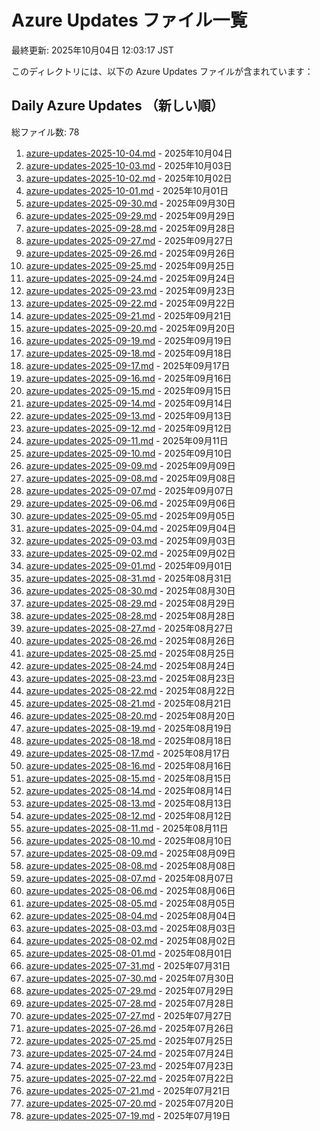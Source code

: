 # Azure Updates ファイル一覧

最終更新: 2025年10月04日 12:03:17 JST

このディレクトリには、以下の Azure Updates ファイルが含まれています：

## Daily Azure Updates （新しい順）

総ファイル数: 78

1. [azure-updates-2025-10-04.md](./azure-updates-2025-10-04.md) - 2025年10月04日
2. [azure-updates-2025-10-03.md](./azure-updates-2025-10-03.md) - 2025年10月03日
3. [azure-updates-2025-10-02.md](./azure-updates-2025-10-02.md) - 2025年10月02日
4. [azure-updates-2025-10-01.md](./azure-updates-2025-10-01.md) - 2025年10月01日
5. [azure-updates-2025-09-30.md](./azure-updates-2025-09-30.md) - 2025年09月30日
6. [azure-updates-2025-09-29.md](./azure-updates-2025-09-29.md) - 2025年09月29日
7. [azure-updates-2025-09-28.md](./azure-updates-2025-09-28.md) - 2025年09月28日
8. [azure-updates-2025-09-27.md](./azure-updates-2025-09-27.md) - 2025年09月27日
9. [azure-updates-2025-09-26.md](./azure-updates-2025-09-26.md) - 2025年09月26日
10. [azure-updates-2025-09-25.md](./azure-updates-2025-09-25.md) - 2025年09月25日
11. [azure-updates-2025-09-24.md](./azure-updates-2025-09-24.md) - 2025年09月24日
12. [azure-updates-2025-09-23.md](./azure-updates-2025-09-23.md) - 2025年09月23日
13. [azure-updates-2025-09-22.md](./azure-updates-2025-09-22.md) - 2025年09月22日
14. [azure-updates-2025-09-21.md](./azure-updates-2025-09-21.md) - 2025年09月21日
15. [azure-updates-2025-09-20.md](./azure-updates-2025-09-20.md) - 2025年09月20日
16. [azure-updates-2025-09-19.md](./azure-updates-2025-09-19.md) - 2025年09月19日
17. [azure-updates-2025-09-18.md](./azure-updates-2025-09-18.md) - 2025年09月18日
18. [azure-updates-2025-09-17.md](./azure-updates-2025-09-17.md) - 2025年09月17日
19. [azure-updates-2025-09-16.md](./azure-updates-2025-09-16.md) - 2025年09月16日
20. [azure-updates-2025-09-15.md](./azure-updates-2025-09-15.md) - 2025年09月15日
21. [azure-updates-2025-09-14.md](./azure-updates-2025-09-14.md) - 2025年09月14日
22. [azure-updates-2025-09-13.md](./azure-updates-2025-09-13.md) - 2025年09月13日
23. [azure-updates-2025-09-12.md](./azure-updates-2025-09-12.md) - 2025年09月12日
24. [azure-updates-2025-09-11.md](./azure-updates-2025-09-11.md) - 2025年09月11日
25. [azure-updates-2025-09-10.md](./azure-updates-2025-09-10.md) - 2025年09月10日
26. [azure-updates-2025-09-09.md](./azure-updates-2025-09-09.md) - 2025年09月09日
27. [azure-updates-2025-09-08.md](./azure-updates-2025-09-08.md) - 2025年09月08日
28. [azure-updates-2025-09-07.md](./azure-updates-2025-09-07.md) - 2025年09月07日
29. [azure-updates-2025-09-06.md](./azure-updates-2025-09-06.md) - 2025年09月06日
30. [azure-updates-2025-09-05.md](./azure-updates-2025-09-05.md) - 2025年09月05日
31. [azure-updates-2025-09-04.md](./azure-updates-2025-09-04.md) - 2025年09月04日
32. [azure-updates-2025-09-03.md](./azure-updates-2025-09-03.md) - 2025年09月03日
33. [azure-updates-2025-09-02.md](./azure-updates-2025-09-02.md) - 2025年09月02日
34. [azure-updates-2025-09-01.md](./azure-updates-2025-09-01.md) - 2025年09月01日
35. [azure-updates-2025-08-31.md](./azure-updates-2025-08-31.md) - 2025年08月31日
36. [azure-updates-2025-08-30.md](./azure-updates-2025-08-30.md) - 2025年08月30日
37. [azure-updates-2025-08-29.md](./azure-updates-2025-08-29.md) - 2025年08月29日
38. [azure-updates-2025-08-28.md](./azure-updates-2025-08-28.md) - 2025年08月28日
39. [azure-updates-2025-08-27.md](./azure-updates-2025-08-27.md) - 2025年08月27日
40. [azure-updates-2025-08-26.md](./azure-updates-2025-08-26.md) - 2025年08月26日
41. [azure-updates-2025-08-25.md](./azure-updates-2025-08-25.md) - 2025年08月25日
42. [azure-updates-2025-08-24.md](./azure-updates-2025-08-24.md) - 2025年08月24日
43. [azure-updates-2025-08-23.md](./azure-updates-2025-08-23.md) - 2025年08月23日
44. [azure-updates-2025-08-22.md](./azure-updates-2025-08-22.md) - 2025年08月22日
45. [azure-updates-2025-08-21.md](./azure-updates-2025-08-21.md) - 2025年08月21日
46. [azure-updates-2025-08-20.md](./azure-updates-2025-08-20.md) - 2025年08月20日
47. [azure-updates-2025-08-19.md](./azure-updates-2025-08-19.md) - 2025年08月19日
48. [azure-updates-2025-08-18.md](./azure-updates-2025-08-18.md) - 2025年08月18日
49. [azure-updates-2025-08-17.md](./azure-updates-2025-08-17.md) - 2025年08月17日
50. [azure-updates-2025-08-16.md](./azure-updates-2025-08-16.md) - 2025年08月16日
51. [azure-updates-2025-08-15.md](./azure-updates-2025-08-15.md) - 2025年08月15日
52. [azure-updates-2025-08-14.md](./azure-updates-2025-08-14.md) - 2025年08月14日
53. [azure-updates-2025-08-13.md](./azure-updates-2025-08-13.md) - 2025年08月13日
54. [azure-updates-2025-08-12.md](./azure-updates-2025-08-12.md) - 2025年08月12日
55. [azure-updates-2025-08-11.md](./azure-updates-2025-08-11.md) - 2025年08月11日
56. [azure-updates-2025-08-10.md](./azure-updates-2025-08-10.md) - 2025年08月10日
57. [azure-updates-2025-08-09.md](./azure-updates-2025-08-09.md) - 2025年08月09日
58. [azure-updates-2025-08-08.md](./azure-updates-2025-08-08.md) - 2025年08月08日
59. [azure-updates-2025-08-07.md](./azure-updates-2025-08-07.md) - 2025年08月07日
60. [azure-updates-2025-08-06.md](./azure-updates-2025-08-06.md) - 2025年08月06日
61. [azure-updates-2025-08-05.md](./azure-updates-2025-08-05.md) - 2025年08月05日
62. [azure-updates-2025-08-04.md](./azure-updates-2025-08-04.md) - 2025年08月04日
63. [azure-updates-2025-08-03.md](./azure-updates-2025-08-03.md) - 2025年08月03日
64. [azure-updates-2025-08-02.md](./azure-updates-2025-08-02.md) - 2025年08月02日
65. [azure-updates-2025-08-01.md](./azure-updates-2025-08-01.md) - 2025年08月01日
66. [azure-updates-2025-07-31.md](./azure-updates-2025-07-31.md) - 2025年07月31日
67. [azure-updates-2025-07-30.md](./azure-updates-2025-07-30.md) - 2025年07月30日
68. [azure-updates-2025-07-29.md](./azure-updates-2025-07-29.md) - 2025年07月29日
69. [azure-updates-2025-07-28.md](./azure-updates-2025-07-28.md) - 2025年07月28日
70. [azure-updates-2025-07-27.md](./azure-updates-2025-07-27.md) - 2025年07月27日
71. [azure-updates-2025-07-26.md](./azure-updates-2025-07-26.md) - 2025年07月26日
72. [azure-updates-2025-07-25.md](./azure-updates-2025-07-25.md) - 2025年07月25日
73. [azure-updates-2025-07-24.md](./azure-updates-2025-07-24.md) - 2025年07月24日
74. [azure-updates-2025-07-23.md](./azure-updates-2025-07-23.md) - 2025年07月23日
75. [azure-updates-2025-07-22.md](./azure-updates-2025-07-22.md) - 2025年07月22日
76. [azure-updates-2025-07-21.md](./azure-updates-2025-07-21.md) - 2025年07月21日
77. [azure-updates-2025-07-20.md](./azure-updates-2025-07-20.md) - 2025年07月20日
78. [azure-updates-2025-07-19.md](./azure-updates-2025-07-19.md) - 2025年07月19日
